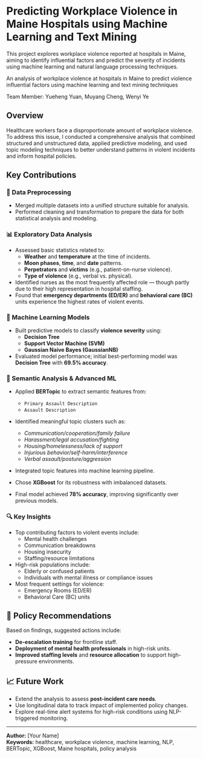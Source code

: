 # Predicting Workplace Violence in Maine Hospitals using Machine Learning and Text Mining

This project explores workplace violence reported at hospitals in Maine, aiming to identify influential factors and predict the severity of incidents using machine learning and natural language processing techniques.

An analysis of workplace violence at hospitals in Maine to predict violence influential factors using machine learning and text mining techniques

Team Member: Yueheng Yuan, Muyang Cheng, Wenyi Ye

## Overview

Healthcare workers face a disproportionate amount of workplace violence. To address this issue, I conducted a comprehensive analysis that combined structured and unstructured data, applied predictive modeling, and used topic modeling techniques to better understand patterns in violent incidents and inform hospital policies.

## Key Contributions

### 🔄 Data Preprocessing
- Merged multiple datasets into a unified structure suitable for analysis.
- Performed cleaning and transformation to prepare the data for both statistical analysis and modeling.

### 📊 Exploratory Data Analysis
- Assessed basic statistics related to:
  - **Weather** and **temperature** at the time of incidents.
  - **Moon phases**, **time**, and **date** patterns.
  - **Perpetrators** and **victims** (e.g., patient-on-nurse violence).
  - **Type of violence** (e.g., verbal vs. physical).
- Identified nurses as the most frequently affected role — though partly due to their high representation in hospital staffing.
- Found that **emergency departments (ED/ER)** and **behavioral care (BC)** units experience the highest rates of violent events.

### 🤖 Machine Learning Models
- Built predictive models to classify **violence severity** using:
  - **Decision Tree**
  - **Support Vector Machine (SVM)**
  - **Gaussian Naive Bayes (GaussianNB)**
- Evaluated model performance; initial best-performing model was **Decision Tree** with **69.5% accuracy**.

### 🧠 Semantic Analysis & Advanced ML
- Applied **BERTopic** to extract semantic features from:
  - `Primary Assault Description`
  - `Assault Description`
- Identified meaningful topic clusters such as:
  - *Communication/cooperation/family failure*
  - *Harassment/legal accusation/fighting*
  - *Housing/homelessness/lack of support*
  - *Injurious behavior/self-harm/interference*
  - *Verbal assault/posture/aggression*

- Integrated topic features into machine learning pipeline.
- Chose **XGBoost** for its robustness with imbalanced datasets.
- Final model achieved **78% accuracy**, improving significantly over previous models.

### 🔍 Key Insights
- Top contributing factors to violent events include:
  - Mental health challenges
  - Communication breakdowns
  - Housing insecurity
  - Staffing/resource limitations
- High-risk populations include:
  - Elderly or confused patients
  - Individuals with mental illness or compliance issues
- Most frequent settings for violence:
  - Emergency Rooms (ED/ER)
  - Behavioral Care (BC) units

## 📌 Policy Recommendations
Based on findings, suggested actions include:
- **De-escalation training** for frontline staff.
- **Deployment of mental health professionals** in high-risk units.
- **Improved staffing levels** and **resource allocation** to support high-pressure environments.

## 📈 Future Work
- Extend the analysis to assess **post-incident care needs**.
- Use longitudinal data to track impact of implemented policy changes.
- Explore real-time alert systems for high-risk conditions using NLP-triggered monitoring.

---

**Author:** [Your Name]  
**Keywords:** healthcare, workplace violence, machine learning, NLP, BERTopic, XGBoost, Maine hospitals, policy analysis

